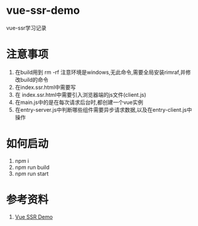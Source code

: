 # vue-ssr-demo
 vue-ssr学习记录
# 注意事项
 1. 在build用到 rm -rf 注意环境是windows,无此命令,需要全局安装rimraf,并修改build的命令
 2. 在index.ssr.html中需要写<!--vue-ssr-outlet-->
 3. 在 index.ssr.html中需要引入浏览器端的js文件(client.js)
 4. 在main.js中的是在每次请求后台时,都创建一个vue实例
 5. 在entry-server.js中判断哪些组件需要异步请求数据,以及在entry-client.js中操作
 # 如何启动
 1. npm i
 2. npm run build
 3. npm run start
 # 参考资料
 1. [Vue SSR Demo](https://github.com/youngwind/blog/issues/112)